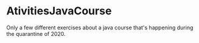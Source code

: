 # AtivitiesJavaCourse
Only a few different exercises about a java course that's happening during the quarantine of 2020.
